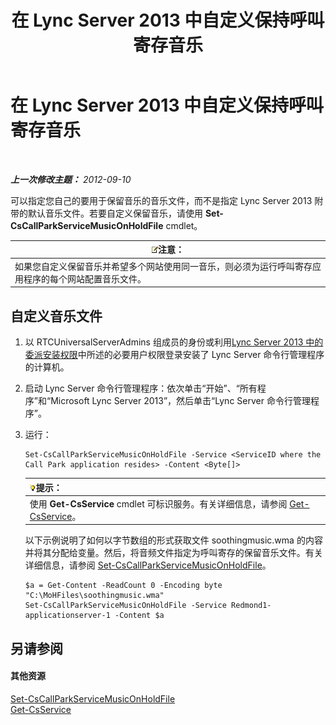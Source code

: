 ﻿---
title: 在 Lync Server 2013 中自定义保持呼叫寄存音乐
TOCTitle: 在 Lync Server 2013 中自定义保持呼叫寄存音乐
ms:assetid: 3d78e6f9-a4ae-49f4-a89f-4515acb49dac
ms:mtpsurl: https://technet.microsoft.com/zh-cn/library/JJ688031(v=OCS.15)
ms:contentKeyID: 49888387
ms.date: 05/19/2016
mtps_version: v=OCS.15
ms.translationtype: HT
---

# 在 Lync Server 2013 中自定义保持呼叫寄存音乐

 

_**上一次修改主题：** 2012-09-10_

可以指定您自己的要用于保留音乐的音乐文件，而不是指定 Lync Server 2013 附带的默认音乐文件。若要自定义保留音乐，请使用 **Set-CsCallParkServiceMusicOnHoldFile** cmdlet。

<table>
<thead>
<tr class="header">
<th><img src="images/Dn783119.note(OCS.15).gif" title="note" alt="note" />注意：</th>
</tr>
</thead>
<tbody>
<tr class="odd">
<td>如果您自定义保留音乐并希望多个网站使用同一音乐，则必须为运行呼叫寄存应用程序的每个网站配置音乐文件。</td>
</tr>
</tbody>
</table>


## 自定义音乐文件

1.  以 RTCUniversalServerAdmins 组成员的身份或利用[Lync Server 2013 中的委派安装权限](lync-server-2013-delegate-setup-permissions.md)中所述的必要用户权限登录安装了 Lync Server 命令行管理程序的计算机。

2.  启动 Lync Server 命令行管理程序：依次单击“开始”、“所有程序”和“Microsoft Lync Server 2013”，然后单击“Lync Server 命令行管理程序”。

3.  运行：
    
        Set-CsCallParkServiceMusicOnHoldFile -Service <ServiceID where the Call Park application resides> -Content <Byte[]>
    
    <table>
    <thead>
    <tr class="header">
    <th><img src="images/Gg398094.tip(OCS.15).gif" title="tip" alt="tip" />提示：</th>
    </tr>
    </thead>
    <tbody>
    <tr class="odd">
    <td>使用 <strong>Get-CsService</strong> cmdlet 可标识服务。有关详细信息，请参阅 <a href="get-csservice.md">Get-CsService</a>。</td>
    </tr>
    </tbody>
    </table>
    
    以下示例说明了如何以字节数组的形式获取文件 soothingmusic.wma 的内容并将其分配给变量。然后，将音频文件指定为呼叫寄存的保留音乐文件。有关详细信息，请参阅 [Set-CsCallParkServiceMusicOnHoldFile](set-cscallparkservicemusiconholdfile.md)。
    
        $a = Get-Content -ReadCount 0 -Encoding byte "C:\MoHFiles\soothingmusic.wma"
        Set-CsCallParkServiceMusicOnHoldFile -Service Redmond1-applicationserver-1 -Content $a

## 另请参阅

#### 其他资源

[Set-CsCallParkServiceMusicOnHoldFile](set-cscallparkservicemusiconholdfile.md)  
[Get-CsService](get-csservice.md)

